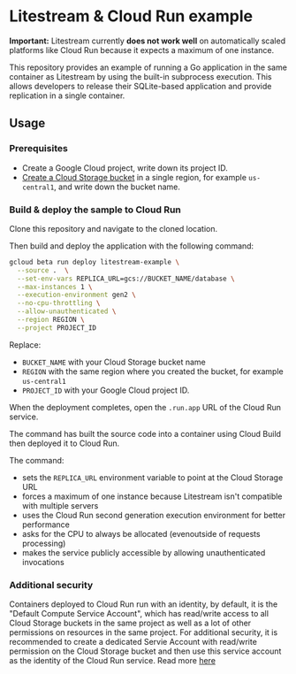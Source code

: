 Litestream & Cloud Run example
===========================

**Important:** Litestream currently **does not work well** on automatically scaled platforms like Cloud Run because it expects a maximum of one instance.

This repository provides an example of running a Go application in the same
container as Litestream by using the built-in subprocess execution. This allows
developers to release their SQLite-based application and provide replication in
a single container.


## Usage

### Prerequisites

* Create a Google Cloud project, write down its project ID.
* [Create a Cloud Storage bucket](https://cloud.google.com/storage/docs/creating-buckets) in a single region, for example `us-central1`, and write down the bucket name.


### Build & deploy the sample to Cloud Run

Clone this repository and navigate to the cloned location.

Then build and deploy the application with the following command:

```sh
gcloud beta run deploy litestream-example \
  --source .  \
  --set-env-vars REPLICA_URL=gcs://BUCKET_NAME/database \
  --max-instances 1 \
  --execution-environment gen2 \
  --no-cpu-throttling \
  --allow-unauthenticated \
  --region REGION \
  --project PROJECT_ID
```

Replace:

* `BUCKET_NAME` with your Cloud Storage bucket name
* `REGION` with the same region where you created the bucket, for example `us-central1`
* `PROJECT_ID` with your Google Cloud project ID.

When the deployment completes, open the `.run.app` URL of the Cloud Run service.

The command has built the source code into a container using Cloud Build then deployed it to Cloud Run.

The command:

* sets the `REPLICA_URL` environment variable to point at the Cloud Storage URL
* forces a maximum of one instance because Litestream isn't compatible with multiple servers
* uses the Cloud Run second generation execution environment for better performance
* asks for the CPU to always be allocated (evenoutside of requests processing)
* makes the service publicly accessible by allowing unauthenticated invocations

### Additional security

Containers deployed to Cloud Run run with an identity, by default, it is the "Default Compute Service Account", which has read/write access to all Cloud Storage buckets in the same project as well as a lot of other permissions on resources in the same project.
For additional security, it is recommended to create a dedicated Servie Account with read/write permission on the Cloud Storage bucket and then use this service account as the identity of the Cloud Run service. 
Read more [here](https://cloud.google.com/run/docs/securing/service-identity)
